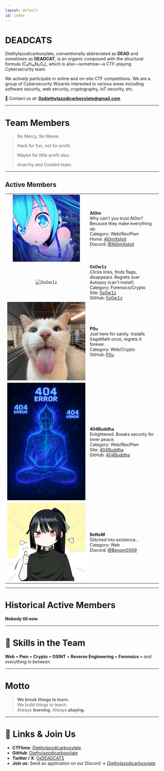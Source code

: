 ```yaml
---
layout: default
id: index
---
```


# DEADCATS

Diethylazodicarboxylate, conventionally abbreviated as **DEAD** and sometimes as **DEADCAT**, is an organic compound with the structural formula (C₆H₁₀N₂O₂), which is also—somehow—a CTF-playing Cybersecurity team.

We actively participate in online and on-site CTF competitions. We are a group of Cybersecurity Wizards interested in various areas including software security, web security, cryptography, IoT security, etc.

📧 Contact us at: **0xdiethylazodicarboxylate@gmail.com**

---

# Team Members

> No Mercy, No Meow.
>
> Hack for fun, not for profit.
>
> Maybe for little profit also.
>
> Anarchy and Cooked team.

---

## Active Members

|                                                                                         |                                                                                                                                                                                                         |
| :-------------------------------------------------------------------------------------: | :------------------------------------------------------------------------------------------------------------------------------------------------------------------------------------------------------ |
|         <img src="assets/profile/at0m.gif" class="profile-image" alt="At0m" />          | **At0m**<br>Why can't you trust At0m? Because they make everything up.<br>Category: Web/Rev/Pwn<br>Home: [At0mXploit](//github.com/At0mXploit)<br>Discord: [@At0mXploit](//discord.com)                 |
| <img src="assets/profile/0x0w1z.gif" class="profile-image" alt="0x0w1z" id="wiz-pfp" /> | **0x0w1z**<br>Clicks links, finds flags, disappears. Regrets over Autopsy (can't install)<br>Category: Forensics/Crypto<br>Site: [0x0w1z](//0x0w1z.github.io/)<br>GitHub: [0x0w1z](//github.com/0x0w1z) |
|          <img src="assets/profile/p0u.png" class="profile-image" alt="P0u" />           | **P0u**<br>Just here for sanity. Installs SageMath once, regrets it forever.<br>Category: Web/Crypto<br>GitHub: [P0u](//github.com/NidanPoudel)                                                         |
|    <img src="assets/profile/404buddha.png" class="profile-image" alt="404Buddha" />     | **404Buddha**<br>Enlightened. Breaks security for inner peace.<br>Category: Web/Rev/Pwn<br>Site: [404Buddha](https://rhythmkafle.github.io/)<br>GitHub: [404Buddha](//github.com/rhythmkafle)           |
|        <img src="assets/profile/benom.png" class="profile-image" alt="BeNoM" />         | **BeNoM**<br>Glitched into existence..<br>Category: Web<br>Discord: [@Benom0069](//discord.com)                                                                                                         |

---

# Historical Active Members

**Nobody till now.**

---

# 🧠 Skills in the Team

**Web** • **Pwn** • **Crypto** • **OSINT** • **Reverse Engineering** • **Forensics** • _and everything in between_

---

# Motto

> **We break things to learn.**  
> We build things to teach.  
> Always **learning**. Always **playing.**

---

# 🔗 Links & Join Us

- **CTFtime**: [Diethylazodicarboxylate](https://ctftime.org/team/367609)
- **GitHub**: [Diethylazodicarboxylate](https://github.com/Diethylazodicarboxylate)
- **Twitter / X**: [0xDEADCATS](https://x.com/0xdeadcats)
- **Join us**: Send an application on our Discord → [Diethylazodicarboxylate](https://discord.gg/nzNcrpyzwf)
